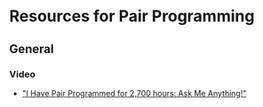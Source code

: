 # Resources for Pair Programming

## General

### Video

- ["I Have Pair Programmed for 2,700 hours: Ask Me Anything!"](https://www.youtube.com/watch?v=rIcUXcyC6BA)
